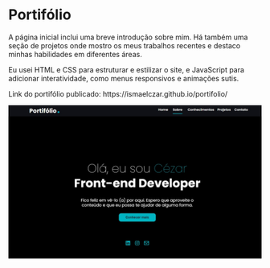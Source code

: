 # Portifólio
A página inicial inclui uma breve introdução sobre mim. Há também uma seção de projetos onde mostro os meus trabalhos recentes e destaco minhas habilidades em diferentes áreas.

Eu usei HTML e CSS para estruturar e estilizar o site, e JavaScript para adicionar interatividade, como menus responsivos e animações sutis.
<p>Link do portifólio publicado: https://ismaelczar.github.io/portifolio/</p>

![preview img](/preview.png)

